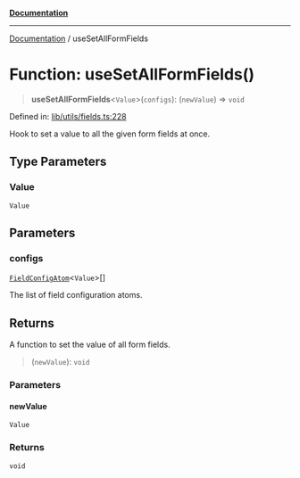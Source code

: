 [**Documentation**](../README.md)

***

[Documentation](../README.md) / useSetAllFormFields

# Function: useSetAllFormFields()

> **useSetAllFormFields**\<`Value`\>(`configs`): (`newValue`) => `void`

Defined in: [lib/utils/fields.ts:228](https://github.com/aldesgroup/goaldn/blob/6a7943d02984b1a6b41d76a3a483a1484b644076/lib/utils/fields.ts#L228)

Hook to set a value to all the given form fields at once.

## Type Parameters

### Value

`Value`

## Parameters

### configs

[`FieldConfigAtom`](../type-aliases/FieldConfigAtom.md)\<`Value`\>[]

The list of field configuration atoms.

## Returns

A function to set the value of all form fields.

> (`newValue`): `void`

### Parameters

#### newValue

`Value`

### Returns

`void`
